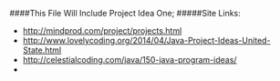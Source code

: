 ####This File Will Include Project Idea One; 
#####Site Links:

* http://mindprod.com/project/projects.html
* http://www.lovelycoding.org/2014/04/Java-Project-Ideas-United-State.html
* http://celestialcoding.com/java/150-java-program-ideas/
* 
